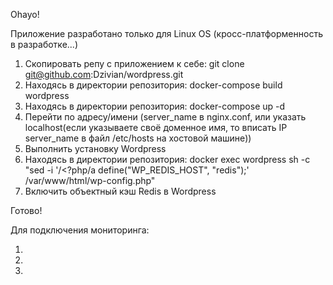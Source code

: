 Ohayo!

Приложение разработано только для Linux OS (кросс-платформенность в разработке...)

1. Скопировать репу с приложением к себе: git clone git@github.com:Dzivian/wordpress.git
2. Находясь в директории репозитория: docker-compose build wordpress
3. Находясь в директории репозитория: docker-compose up -d
4. Перейти по адресу/имени (server_name в nginx.conf, или указать localhost(если указываете своё доменное имя, то вписать IP server_name в файл /etc/hosts на хостовой машине))
5. Выполнить установку Wordpress
6. Находясь в директории репозитория: docker exec wordpress sh -c "sed -i '/<?php/a define(\"WP_REDIS_HOST\", \"redis\");' /var/www/html/wp-config.php"
7. Включить объектный кэш Redis в Wordpress

Готово!

Для подключения мониторинга:

1. 
2. 
3. 
